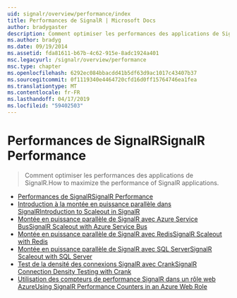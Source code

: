```yaml
---
uid: signalr/overview/performance/index
title: Performances de SignalR | Microsoft Docs
author: bradygaster
description: Comment optimiser les performances des applications de SignalR.
ms.author: bradyg
ms.date: 09/19/2014
ms.assetid: fda81611-b67b-4c62-915e-8adc1924a401
msc.legacyurl: /signalr/overview/performance
msc.type: chapter
ms.openlocfilehash: 6292ec084bbacdd41b5df63d9ac1017c43407b37
ms.sourcegitcommit: 0f1119340e4464720cfd16d0ff15764746ea1fea
ms.translationtype: MT
ms.contentlocale: fr-FR
ms.lasthandoff: 04/17/2019
ms.locfileid: "59402503"
---
```

# <a name="signalr-performance"></a><span data-ttu-id="35e2f-103">Performances de SignalR</span><span class="sxs-lookup"><span data-stu-id="35e2f-103">SignalR Performance</span></span>

> <span data-ttu-id="35e2f-104">Comment optimiser les performances des applications de SignalR.</span><span class="sxs-lookup"><span data-stu-id="35e2f-104">How to maximize the performance of SignalR applications.</span></span>


- [<span data-ttu-id="35e2f-105">Performances de SignalR</span><span class="sxs-lookup"><span data-stu-id="35e2f-105">SignalR Performance</span></span>](signalr-performance.md)
- [<span data-ttu-id="35e2f-106">Introduction à la montée en puissance parallèle dans SignalR</span><span class="sxs-lookup"><span data-stu-id="35e2f-106">Introduction to Scaleout in SignalR</span></span>](scaleout-in-signalr.md)
- [<span data-ttu-id="35e2f-107">Montée en puissance parallèle de SignalR avec Azure Service Bus</span><span class="sxs-lookup"><span data-stu-id="35e2f-107">SignalR Scaleout with Azure Service Bus</span></span>](scaleout-with-windows-azure-service-bus.md)
- [<span data-ttu-id="35e2f-108">Montée en puissance parallèle de SignalR avec Redis</span><span class="sxs-lookup"><span data-stu-id="35e2f-108">SignalR Scaleout with Redis</span></span>](scaleout-with-redis.md)
- [<span data-ttu-id="35e2f-109">Montée en puissance parallèle de SignalR avec SQL Server</span><span class="sxs-lookup"><span data-stu-id="35e2f-109">SignalR Scaleout with SQL Server</span></span>](scaleout-with-sql-server.md)
- [<span data-ttu-id="35e2f-110">Test de la densité des connexions SignalR avec Crank</span><span class="sxs-lookup"><span data-stu-id="35e2f-110">SignalR Connection Density Testing with Crank</span></span>](signalr-connection-density-testing-with-crank.md)
- [<span data-ttu-id="35e2f-111">Utilisation des compteurs de performance SignalR dans un rôle web Azure</span><span class="sxs-lookup"><span data-stu-id="35e2f-111">Using SignalR Performance Counters in an Azure Web Role</span></span>](using-signalr-performance-counters-in-an-azure-web-role.md)
